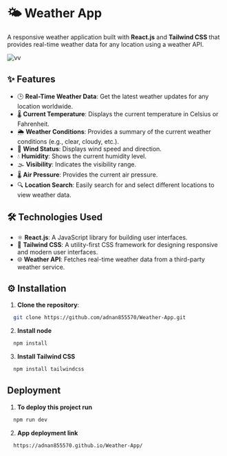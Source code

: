 
# 🌤️ Weather App

A responsive weather application built with **React.js** and **Tailwind CSS** that provides real-time weather data for any location using a weather API.

![vv](https://github.com/user-attachments/assets/94fdda84-3b51-4613-8085-fd26c8271435)


## ✨ Features

- 🕒 **Real-Time Weather Data**: Get the latest weather updates for any location worldwide.
- 🌡️ **Current Temperature**: Displays the current temperature in Celsius or Fahrenheit.
- 🌦️ **Weather Conditions**: Provides a summary of the current weather conditions (e.g., clear, cloudy, etc.).
- 💨 **Wind Status**: Displays wind speed and direction.
- 💧 **Humidity**: Shows the current humidity level.
- 🌫️ **Visibility**: Indicates the visibility range.
- 🌡️ **Air Pressure**: Provides the current air pressure.
- 🔍 **Location Search**: Easily search for and select different locations to view weather data.

## 🛠️ Technologies Used

- ⚛️ **React.js**: A JavaScript library for building user interfaces.
- 🎨 **Tailwind CSS**: A utility-first CSS framework for designing responsive and modern user interfaces.
- 🌐 **Weather API**: Fetches real-time weather data from a third-party weather service.

## ⚙️ Installation

1. **Clone the repository**:
```bash
  git clone https://github.com/adnan855570/Weather-App.git
```
2. **Install node**

```bash
  npm install
```
3. **Install Tailwind CSS**

```bash
  npm install tailwindcss
```    
## Deployment

1. **To deploy this project run**

```bash
  npm run dev
```
2. **App deployment link**

```bash
  https://adnan855570.github.io/Weather-App/
```

